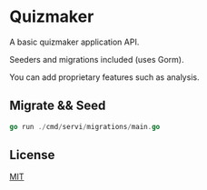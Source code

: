 # Quizmaker
A basic quizmaker application API.

Seeders and migrations included (uses Gorm). 

You can add proprietary features such as analysis.

## Migrate && Seed
```Go 
go run ./cmd/servi/migrations/main.go
```

## License
[MIT](https://choosealicense.com/licenses/mit/)